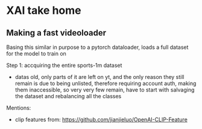 # XAI take home

## Making a fast videoloader

Basing this similar in purpose to a pytorch dataloader, loads a full dataset for the model to train on

Step 1: accquiring the entire sports-1m dataset 

 - datas old, only parts of it are left on yt, and the only reason they still remain is due to being unlisted, therefore requiring account auth, making them inaccessible, so very very few remain, have to start with salvaging the dataset and rebalancing all the classes


Mentions:

 - clip features from: https://github.com/jianjieluo/OpenAI-CLIP-Feature
